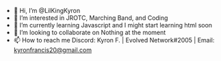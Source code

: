 - 👋 Hi, I’m @LilKingKyron
- 👀 I’m interested in JROTC, Marching Band, and Coding
- 🌱 I’m currently learning Javascript and I might start learning html soon
- 💞️ I’m looking to collaborate on Nothing at the moment
- 📫 How to reach me Discord: Kyron F. | Evolved Network#2005 | Email: kyronfrancis20@gmail.com

<!---
LilKingKyron/LilKingKyron is a ✨ special ✨ repository because its `README.md` (this file) appears on your GitHub profile.
You can click the Preview link to take a look at your changes.
--->
